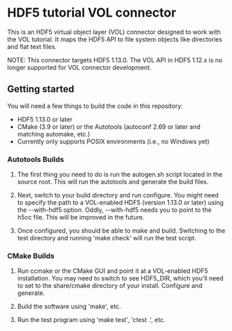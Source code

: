 # HDF5 tutorial VOL connector

This is an HDF5 virtual object layer (VOL) connector designed to work with the VOL tutorial. It maps the HDF5 API to file system objects like directories and flat text files.

NOTE: This connector targets HDF5 1.13.0. The VOL API in HDF5 1.12.x is no longer supported for VOL connector development.

## Getting started

You will need a few things to build the code in this repository:

* HDF5 1.13.0 or later
* CMake (3.9 or later) or the Autotools (autoconf 2.69 or later and matching automake, etc.)
* Currently only supports POSIX environments (i.e., no Windows yet)

### Autotools Builds

1) The first thing you need to do is run the autogen.sh script located in the source root. This will run the autotools and generate the build files.

2) Next, switch to your build directory and run configure. You might need to specify the path to a VOL-enabled HDF5 (version 1.13.0 or later) using the --with-hdf5 option. Oddly, --with-hdf5 needs you to point to the h5cc file. This will be improved in the future.

3) Once configured, you should be able to make and build. Switching to the test directory and running 'make check' will run the test script.

### CMake Builds

1) Run ccmake or the CMake GUI and point it at a VOL-enabled HDF5 installation. You may need to switch to see HDF5\_DIR, which you'll need to set to the share/cmake directory of your install. Configure and generate.

2) Build the software using 'make', etc.

3) Run the test program using 'make test', 'ctest .', etc.
